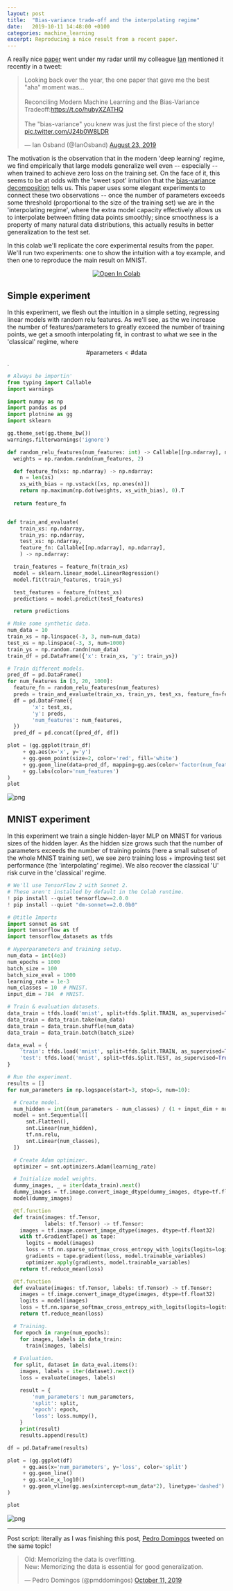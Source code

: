 ```yaml
---
layout: post
title:  "Bias-variance trade-off and the interpolating regime"
date:   2019-10-11 14:48:00 +0100
categories: machine_learning
excerpt: Reproducing a nice result from a recent paper.
---
```


A really nice [paper](https://arxiv.org/abs/1812.11118) went under my radar until my colleague [Ian](iosband.github.io) mentioned it recently in a tweet:

<blockquote class="twitter-tweet tw-align-center"><p lang="en" dir="ltr">Looking back over the year, the one paper that gave me the best &quot;aha&quot; moment was...<br><br>Reconciling Modern Machine Learning and the Bias-Variance Tradeoff:<a href="https://t.co/hubyXZATHQ">https://t.co/hubyXZATHQ</a><br><br>The &quot;bias-variance&quot; you knew was just the first piece of the story! <a href="https://t.co/J24b0W8LDR">pic.twitter.com/J24b0W8LDR</a></p>&mdash; Ian Osband (@IanOsband) <a href="https://twitter.com/IanOsband/status/1164900840106274817?ref_src=twsrc%5Etfw">August 23, 2019</a></blockquote> <script async src="https://platform.twitter.com/widgets.js" charset="utf-8"></script>

 
The motivation is the observation that in the modern 'deep learning' regime, we find empirically that large models generalize well even -- especially -- when trained to achieve zero loss on the training set. On the face of it, this seems to be at odds with the 'sweet spot' intuition that the [bias-variance decomposition](/machine_learning/2019/10/06/bias-variance) tells us. This paper uses some elegant experiments to connect these two observations -- once the number of parameters exceeds some threshold (proportional to the size of the training set) we are in the 'interpolating regime', where the extra model capacity effectively allows us to interpolate between fitting data points smoothly; since smoothness is a property of many natural data distributions, this actually results in better generalization to the test set.

In this colab we'll replicate the core experimental results from the paper. We'll run two experiments: one to show the intuition with a toy example, and then one to reproduce the main result on MNIST.

<p style="text-align: center;">
<a href="https://colab.research.google.com/github/aslanides/aslanides.github.io/blob/master/colabs/2019-10-10-interpolation-regime.ipynb" target="_parent"><img src="https://colab.research.google.com/assets/colab-badge.svg" alt="Open In Colab"/></a>
</p>

## Simple experiment

In this experiment, we flesh out the intuition in a simple setting, regressing linear models with random relu features.
As we'll see, as the we increase the number of features/parameters to greatly exceed the number of training points, we get a smooth interpolating fit, in contrast to what we see in the 'classical' regime, where $$\#\mathrm{parameters} < \#\mathrm{data}$$.

```python
# Always be importin'
from typing import Callable
import warnings

import numpy as np
import pandas as pd
import plotnine as gg
import sklearn

gg.theme_set(gg.theme_bw())
warnings.filterwarnings('ignore')
```


```python
def random_relu_features(num_features: int) -> Callable[[np.ndarray], np.ndarray]:
  weights = np.random.randn(num_features, 2)

  def feature_fn(xs: np.ndarray) -> np.ndarray:
    n = len(xs)
    xs_with_bias = np.vstack([xs, np.ones(n)])
    return np.maximum(np.dot(weights, xs_with_bias), 0).T
  
  return feature_fn


def train_and_evaluate(
    train_xs: np.ndarray,
    train_ys: np.ndarray,
    test_xs: np.ndarray,
    feature_fn: Callable[[np.ndarray], np.ndarray],
    ) -> np.ndarray:

  train_features = feature_fn(train_xs)
  model = sklearn.linear_model.LinearRegression()
  model.fit(train_features, train_ys)

  test_features = feature_fn(test_xs) 
  predictions = model.predict(test_features)

  return predictions
```


```python
# Make some synthetic data.
num_data = 10
train_xs = np.linspace(-3, 3, num=num_data)
test_xs = np.linspace(-3, 3, num=1000)
train_ys = np.random.randn(num_data)
train_df = pd.DataFrame({'x': train_xs, 'y': train_ys})

# Train different models.
pred_df = pd.DataFrame()
for num_features in [3, 20, 1000]:
  feature_fn = random_relu_features(num_features)
  preds = train_and_evaluate(train_xs, train_ys, test_xs, feature_fn=feature_fn)
  df = pd.DataFrame({
        'x': test_xs,
        'y': preds,
        'num_features': num_features,
  })
  pred_df = pd.concat([pred_df, df])
```


```python
plot = (gg.ggplot(train_df)
     + gg.aes(x='x', y='y')
     + gg.geom_point(size=2, color='red', fill='white')
     + gg.geom_line(data=pred_df, mapping=gg.aes(color='factor(num_features)'))
     + gg.labs(color='num_features')
)
plot
```


![png](/assets/interpolation/2019-10-10-interpolation-regime_8_0.png)



## MNIST experiment

In this experiment we train a single hidden-layer MLP on MNIST for various sizes of the hidden layer. As the hidden size grows such that the number of parameters exceeds the number of training points (here a small subset of the whole MNIST training set), we see zero training loss + improving test set performance (the 'interpolating' regime). We also recover the classical 'U' risk curve in the 'classical' regime. 


```python
# We'll use TensorFlow 2 with Sonnet 2.
# These aren't installed by default in the Colab runtime.
! pip install --quiet tensorflow==2.0.0
! pip install --quiet "dm-sonnet==2.0.0b0"
```


```python
# @title Imports
import sonnet as snt
import tensorflow as tf
import tensorflow_datasets as tfds
```


```python
# Hyperparameters and training setup.
num_data = int(4e3)
num_epochs = 1000
batch_size = 100
batch_size_eval = 1000
learning_rate = 1e-3
num_classes = 10  # MNIST.
input_dim = 784  # MNIST.
```


```python
# Train & evaluation datasets.
data_train = tfds.load('mnist', split=tfds.Split.TRAIN, as_supervised=True)
data_train = data_train.take(num_data)
data_train = data_train.shuffle(num_data)
data_train = data_train.batch(batch_size)

data_eval = {
    'train': tfds.load('mnist', split=tfds.Split.TRAIN, as_supervised=True).batch(batch_size_eval),
    'test': tfds.load('mnist', split=tfds.Split.TEST, as_supervised=True).batch(batch_size_eval),
}
```


```python
# Run the experiment.
results = []
for num_parameters in np.logspace(start=3, stop=5, num=10):

  # Create model.
  num_hidden = int((num_parameters - num_classes) / (1 + input_dim + num_classes))
  model = snt.Sequential([
      snt.Flatten(),
      snt.Linear(num_hidden),
      tf.nn.relu,
      snt.Linear(num_classes),
  ])

  # Create Adam optimizer.
  optimizer = snt.optimizers.Adam(learning_rate)

  # Initialize model weights.
  dummy_images, _ = iter(data_train).next()
  dummy_images = tf.image.convert_image_dtype(dummy_images, dtype=tf.float32)
  model(dummy_images)

  @tf.function
  def train(images: tf.Tensor,
            labels: tf.Tensor) -> tf.Tensor:
    images = tf.image.convert_image_dtype(images, dtype=tf.float32)
    with tf.GradientTape() as tape:
      logits = model(images)
      loss = tf.nn.sparse_softmax_cross_entropy_with_logits(logits=logits, labels=labels)
      gradients = tape.gradient(loss, model.trainable_variables)
      optimizer.apply(gradients, model.trainable_variables)
    return tf.reduce_mean(loss)

  @tf.function
  def evaluate(images: tf.Tensor, labels: tf.Tensor) -> tf.Tensor:
    images = tf.image.convert_image_dtype(images, dtype=tf.float32)
    logits = model(images)
    loss = tf.nn.sparse_softmax_cross_entropy_with_logits(logits=logits, labels=labels)
    return tf.reduce_mean(loss)

  # Training.
  for epoch in range(num_epochs):
    for images, labels in data_train:
      train(images, labels)
 
  # Evaluation.
  for split, dataset in data_eval.items():
    images, labels = iter(dataset).next()
    loss = evaluate(images, labels)

    result = {
        'num_parameters': num_parameters,
        'split': split,
        'epoch': epoch,
        'loss': loss.numpy(),
    }
    print(result)
    results.append(result)

df = pd.DataFrame(results)
```


```python
plot = (gg.ggplot(df)
     + gg.aes(x='num_parameters', y='loss', color='split')
     + gg.geom_line()
     + gg.scale_x_log10()
     + gg.geom_vline(gg.aes(xintercept=num_data*2), linetype='dashed')
)

plot
```


![png](/assets/interpolation/2019-10-10-interpolation-regime_15_0.png)

---

Post script: literally as I was finishing this post, [Pedro Domingos](https://homes.cs.washington.edu/~pedrod/) tweeted on the same topic!

<blockquote class="twitter-tweet tw-align-center"><p lang="en" dir="ltr">Old: Memorizing the data is overfitting.<br>New: Memorizing the data is essential for good generalization.</p>&mdash; Pedro Domingos (@pmddomingos) <a href="https://twitter.com/pmddomingos/status/1182649828121153536?ref_src=twsrc%5Etfw">October 11, 2019</a></blockquote> <script async src="https://platform.twitter.com/widgets.js" charset="utf-8"></script>
